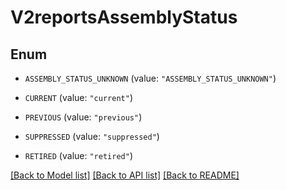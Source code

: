 # V2reportsAssemblyStatus

## Enum


* `ASSEMBLY_STATUS_UNKNOWN` (value: `"ASSEMBLY_STATUS_UNKNOWN"`)

* `CURRENT` (value: `"current"`)

* `PREVIOUS` (value: `"previous"`)

* `SUPPRESSED` (value: `"suppressed"`)

* `RETIRED` (value: `"retired"`)


[[Back to Model list]](../README.md#documentation-for-models) [[Back to API list]](../README.md#documentation-for-api-endpoints) [[Back to README]](../README.md)


